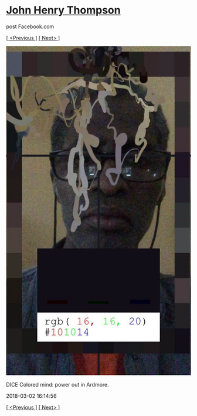 # [John Henry Thompson](../README.md)
post Facebook.com

[[ <Previous ]](2018-03-03-6.md) [[ Next> ]](2018-03-02-2.md)

[![](../media/2018-03-02/Timeline-Photos-DICE-Colored-mind-power-out-in-Ardmore.jpg)](../README.md)

DICE Colored mind: power out in Ardmore.

2018-03-02 16:14:56

[[ <Previous ]](2018-03-03-6.md) [[ Next> ]](2018-03-02-2.md)